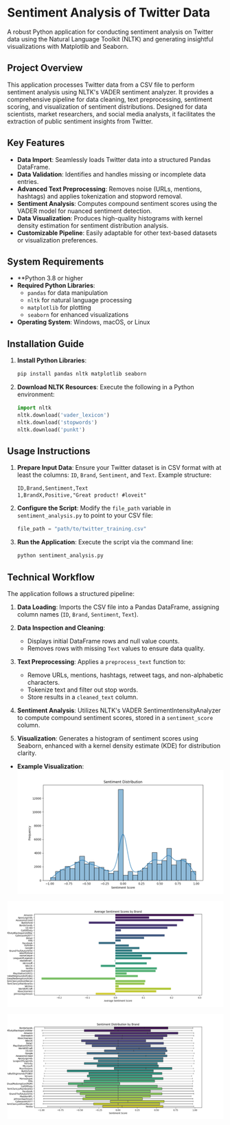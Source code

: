 # Sentiment Analysis of Twitter Data

A robust Python application for conducting sentiment analysis on Twitter data using the Natural Language Toolkit (NLTK) and generating insightful visualizations with Matplotlib and Seaborn.

## Project Overview
This application processes Twitter data from a CSV file to perform sentiment analysis using NLTK's VADER sentiment analyzer. It provides a comprehensive pipeline for data cleaning, text preprocessing, sentiment scoring, and visualization of sentiment distributions. Designed for data scientists, market researchers, and social media analysts, it facilitates the extraction of public sentiment insights from Twitter.

## Key Features
- **Data Import**: Seamlessly loads Twitter data into a structured Pandas DataFrame.
- **Data Validation**: Identifies and handles missing or incomplete data entries.
- **Advanced Text Preprocessing**: Removes noise (URLs, mentions, hashtags) and applies tokenization and stopword removal.
- **Sentiment Analysis**: Computes compound sentiment scores using the VADER model for nuanced sentiment detection.
- **Data Visualization**: Produces high-quality histograms with kernel density estimation for sentiment distribution analysis.
- **Customizable Pipeline**: Easily adaptable for other text-based datasets or visualization preferences.

## System Requirements
- **Python 3.8 or higher
- **Required Python Libraries**:
  - `pandas` for data manipulation
  - `nltk` for natural language processing
  - `matplotlib` for plotting
  - `seaborn` for enhanced visualizations
- **Operating System**: Windows, macOS, or Linux

## Installation Guide
1. **Install Python Libraries**:
   ```bash
   pip install pandas nltk matplotlib seaborn
   ```

2. **Download NLTK Resources**:
   Execute the following in a Python environment:
   ```python
   import nltk
   nltk.download('vader_lexicon')
   nltk.download('stopwords')
   nltk.download('punkt')
   ```

## Usage Instructions
1. **Prepare Input Data**:
   Ensure your Twitter dataset is in CSV format with at least the columns: `ID`, `Brand`, `Sentiment`, and `Text`. Example structure:
   ```csv
   ID,Brand,Sentiment,Text
   1,BrandX,Positive,"Great product! #loveit"
   ```

2. **Configure the Script**:
   Modify the `file_path` variable in `sentiment_analysis.py` to point to your CSV file:
   ```python
   file_path = "path/to/twitter_training.csv"
   ```

3. **Run the Application**:
   Execute the script via the command line:
   ```bash
   python sentiment_analysis.py
   ```

## Technical Workflow
The application follows a structured pipeline:

1. **Data Loading**:
   Imports the CSV file into a Pandas DataFrame, assigning column names (`ID`, `Brand`, `Sentiment`, `Text`).

2. **Data Inspection and Cleaning**:
   - Displays initial DataFrame rows and null value counts.
   - Removes rows with missing `Text` values to ensure data quality.

3. **Text Preprocessing**:
   Applies a `preprocess_text` function to:
   - Remove URLs, mentions, hashtags, retweet tags, and non-alphabetic characters.
   - Tokenize text and filter out stop words.
   - Store results in a `cleaned_text` column.

4. **Sentiment Analysis**:
   Utilizes NLTK's VADER SentimentIntensityAnalyzer to compute compound sentiment scores, stored in a `sentiment_score` column.

5. **Visualization**:
   Generates a histogram of sentiment scores using Seaborn, enhanced with a kernel density estimate (KDE) for distribution clarity.


- **Example Visualization**:
![Example Image](Figure_1.png)

![Example Image](Figure_2.png)

![Example Image](Figure_3.png)
